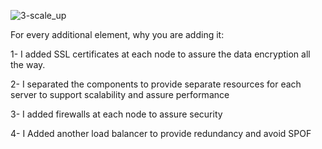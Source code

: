 ![3-scale_up](https://github.com/SohaibHegazy/alx-system_engineering-devops/assets/143375340/d9ee407f-06af-4669-b758-0819338dcd63)

For every additional element, why you are adding it:

1- I added SSL certificates at each node to assure the data encryption all the way.

2- I separated the components to provide separate resources for each server to support scalability and assure performance

3- I added firewalls at each node to assure security

4- I Added another load balancer to provide redundancy and avoid SPOF

